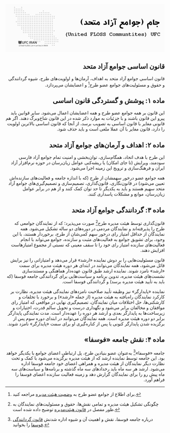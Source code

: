<div align="right" dir="rtl">

![banner](banner.jpg)


## قانون اساسی جوامع آزاد متحد
قانون اساسی جوامع آزاد متحد به اهداف، آرمان‌ها و اولویت‌های طرح، شیوه
گردانندگی و حقوق و مسئولیت‌های جوامع عضو طرح[^1] و اعضایشان می‌پردازد.

## ماده ۱: پوشش و گستردگی قانون اساسی
این قانون بر همه جوامع عضو طرح و همه اعضایشان اعمال می‌شود. سایر قوانین باید
پیرو این قانون باشند و با جزئیات به موارد ذکر شده در این قانون شاخ‌وبرگ دهند.
اگر هم قانونی مغایر با قانون اساسی به تصویب برسد، از آنجا که قانون اساسی
بالاترین اولویت را دارد، قانون مغایر با آن عملا ملغی است و باید حذف شود.

## ماده ۲: اهداف و آرمان‌های جوامع آزاد متحد
این طرح با هدف اتحاد، همگام‌سازی، توان‌بخشی و امنیت تمام جوامع آزاد فارسی
سودمند، ویرایش (تا جای امکان) یا ریشه‌کنی عوامل زیان‌رسان در حوزه نرم‌افزار
آزاد ایران و فرهنگ‌سازی و ترویج این زمینه اجرا می‌شود.

همه جوامع عضو درخور سهمشان از طرح (که با اندازه جامعه و فعالیت‌های سازنده‌اش
تعیین می‌شود) در قانون‌نگاری، قانون‌گذاری، تصمیم‌سازی و تصمیم‌گیری‌های جوامع
آزاد متحد سهیم هستند و باید به یکدیگر تا حد توان کمک کنند و از هم در برابر
عوامل زیان‌رسان، موانع و مشکلات پاسداری کنند.


## ماده ۳: گردانندگی جوامع آزاد متحد
قانون‌گذاری توسط هیئت مدیره طرح[^2] صورت می‌پذیرد؛ که از نمایندگان جوامعی که طرح
را پذیرفته‌اند و نمایندگان مردمی در دوره‌های دو ساله تشکیل می‌شود. همه
نمایندگان از حداقل امتیاز رای درخور سهم کمی‌شان از طرح، برخوردار هستند، با این
وجود، برای تشویق جوامع به فعالیت‌های مثبت و سازنده، جوامع می‌تواند با انجام
فعالیت‌های سازنده امتیاز رای خود را تا سقف معینی که نسبتی از مجموع امتیازهاست
افزایش دهند.

قانون مسئولیت‌هایی را بر دوش نماینده «ارشد» قرار می‌دهد و امتیازاتی را نیز
برایش قائل می‌شود، همه نمایندگان می‌توانند در ابتدای هر دوره هیئت مدیره برای
سمت «ارشد» نامزد شوند. نماینده ارشد طبق قانون عهده‌دار هماهنگی و مستندسازی
نشست‌های هیئت مدیره، تدوین برنامه و سیاست‌هایی برای گردانندگی جامعه فوسفا (که
باید به تأیید هیئت مدیره برسد) و گردانندگی فوسفا است.

نماینده «پایدارگر» نیز وظیفه تأیید صلاحیت نامزدهای نمایندگی هیئت مدیره، نظارت
بر کارکرد نمایندگان راه‌یافته به هیئت مدیره (از جمله «ارشد») و برخورد با تخلفات
و کارشکنی‌ها، حل اختلافات میان نمایندگان، تصمیم‌گیری نهایی در مواقعی که امتیاز
رای موافقان و مخالفان برابر می‌شود و نگهداری درست و تحویل سالم قدرت، اختیارات
و زیرساخت‌ها به پایدارگر بعدی و ارشد هر دوره را عهده‌دار است. مدت نمایندگی
پایدارگر برابر دو دوره هیئت مدیره است. همه نمایندگان می‌توانند در ابتدای دوره
سوم پس از برگزیده شدن پایدارگر کنونی یا پس از کناره‌گیری او برای سمت
«پایدارگر» نامزد شوند.

## ماده ۴: نقش جامعه **«فوسفا»**
جامعه «فوسفا»[^3] به‌عنوان عضو بنیادین طرح، پل ارتباطی اعضای جوامع با یکدیگر
خواهد بود. این جامعه توسط نماینده ارشد که از هیئت مدیره برگزیده می‌شود با کمک
و تحت نظارت دیگر نمایندگان از هیئت مدیره و همراهی اعضای خود جامعه فوسفا اداره
می‌شود. ارشد هر سه ماه باید رخدادهای سه ماه گذشته و برنامه‌ها و سیاست‌های سه
ماه پیش رو را برای نمایندگان گزارش دهد و زمینه فعالیت سازنده اعضای فوسفا را
فراهم آورد.

[^1]: برای اطلاع از جوامع عضو طرح به [وضعیت هیئت مدیره](وضعیت_هیئت‌مدیره.md)
مراجعه کنید.
[^2]: چگونگی تشکیل هیئت مدیره و تمامی نقش‌ها، حقوق و مسئولیت‌های نمایندگان به
طور مفصل در [قانون هیئت‌مدیره](قانون_هیئت‌مدیره.md) توضیح داده شده است.
[^3]: درباره جامعه فوسفا، نقش و اهمیت آن و شیوه اداره شدنش [قانون گردانندگی
فوسفا](قانون_گردانندگی_فوسفا.md) را بخوانید.
</div>

